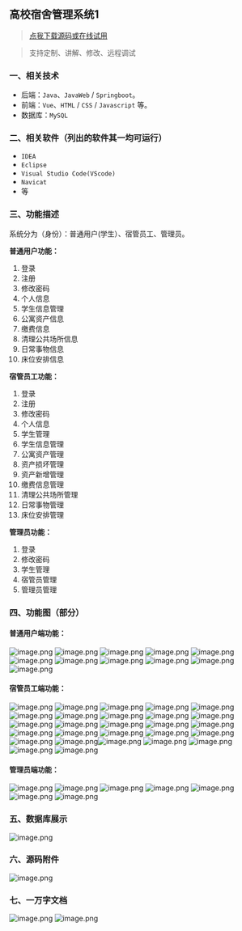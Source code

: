 ## 高校宿舍管理系统1

> [点我下载源码或在线试用](https://www.notmaker.com/detail/47e67006d35447f4855465503b213e03/ghb20250806) 

> 支持定制、讲解、修改、远程调试

### 一、相关技术
- 后端：`Java`、`JavaWeb` / `Springboot`。
- 前端：`Vue`、`HTML` / `CSS` / `Javascript` 等。
- 数据库：`MySQL`

### 二、相关软件（列出的软件其一均可运行）
- `IDEA`
- `Eclipse`
- `Visual Studio Code(VScode)`
- `Navicat`
- 等

### 三、功能描述
系统分为（身份）：普通用户(学生）、宿管员工、管理员。

**普通用户功能：**
1. 登录
2. 注册
3. 修改密码
4. 个人信息
5. 学生信息管理
6. 公寓资产信息
7. 缴费信息
8. 清理公共场所信息
9. 日常事物信息
10. 床位安排信息


**宿管员工功能：**
1. 登录
2. 注册
3. 修改密码
4. 个人信息
5. 学生管理
6. 学生信息管理
7. 公寓资产管理
8. 资产损坏管理
9. 资产新增管理
10. 缴费信息管理
11. 清理公共场所管理
12. 日常事物管理
13. 床位安排管理


**管理员功能：**
1. 登录
2. 修改密码
3. 学生管理
4. 宿管员管理
5. 管理员管理



### 四、功能图（部分）

#### 普通用户端功能：
![image.png](https://store.ptcc9.top/notmaker/user_upload/ae6ec43fc66749518e7171ae10209a44/2024-10-29%2017:38:04_image.png)
![image.png](https://store.ptcc9.top/notmaker/user_upload/ae6ec43fc66749518e7171ae10209a44/2024-10-29%2017:38:43_image.png)
![image.png](https://store.ptcc9.top/notmaker/user_upload/ae6ec43fc66749518e7171ae10209a44/2024-10-29%2017:38:54_image.png)
![image.png](https://store.ptcc9.top/notmaker/user_upload/ae6ec43fc66749518e7171ae10209a44/2024-10-29%2017:39:04_image.png)
![image.png](https://store.ptcc9.top/notmaker/user_upload/ae6ec43fc66749518e7171ae10209a44/2024-10-29%2017:39:36_image.png)
![image.png](https://store.ptcc9.top/notmaker/user_upload/ae6ec43fc66749518e7171ae10209a44/2024-10-29%2017:39:44_image.png)
![image.png](https://store.ptcc9.top/notmaker/user_upload/ae6ec43fc66749518e7171ae10209a44/2024-10-29%2017:39:51_image.png)
![image.png](https://store.ptcc9.top/notmaker/user_upload/ae6ec43fc66749518e7171ae10209a44/2024-10-29%2017:40:10_image.png)
![image.png](https://store.ptcc9.top/notmaker/user_upload/ae6ec43fc66749518e7171ae10209a44/2024-10-29%2017:40:19_image.png)
![image.png](https://store.ptcc9.top/notmaker/user_upload/ae6ec43fc66749518e7171ae10209a44/2024-10-29%2017:40:29_image.png)
![image.png](https://store.ptcc9.top/notmaker/user_upload/ae6ec43fc66749518e7171ae10209a44/2024-10-29%2017:40:38_image.png)

#### 宿管员工端功能：
![image.png](https://store.ptcc9.top/notmaker/user_upload/ae6ec43fc66749518e7171ae10209a44/2024-10-29%2017:45:00_image.png)
![image.png](https://store.ptcc9.top/notmaker/user_upload/ae6ec43fc66749518e7171ae10209a44/2024-10-29%2017:47:06_image.png)
![image.png](https://store.ptcc9.top/notmaker/user_upload/ae6ec43fc66749518e7171ae10209a44/2024-10-29%2017:47:19_image.png)
![image.png](https://store.ptcc9.top/notmaker/user_upload/ae6ec43fc66749518e7171ae10209a44/2024-10-29%2017:47:26_image.png)
![image.png](https://store.ptcc9.top/notmaker/user_upload/ae6ec43fc66749518e7171ae10209a44/2024-10-29%2017:47:36_image.png)
![image.png](https://store.ptcc9.top/notmaker/user_upload/ae6ec43fc66749518e7171ae10209a44/2024-10-29%2017:47:45_image.png)
![image.png](https://store.ptcc9.top/notmaker/user_upload/ae6ec43fc66749518e7171ae10209a44/2024-10-29%2017:47:56_image.png)
![image.png](https://store.ptcc9.top/notmaker/user_upload/ae6ec43fc66749518e7171ae10209a44/2024-10-29%2017:48:03_image.png)
![image.png](https://store.ptcc9.top/notmaker/user_upload/ae6ec43fc66749518e7171ae10209a44/2024-10-29%2017:48:11_image.png)
![image.png](https://store.ptcc9.top/notmaker/user_upload/ae6ec43fc66749518e7171ae10209a44/2024-10-29%2017:48:18_image.png)
![image.png](https://store.ptcc9.top/notmaker/user_upload/ae6ec43fc66749518e7171ae10209a44/2024-10-29%2017:48:52_image.png)
![image.png](https://store.ptcc9.top/notmaker/user_upload/ae6ec43fc66749518e7171ae10209a44/2024-10-29%2017:48:59_image.png)
![image.png](https://store.ptcc9.top/notmaker/user_upload/ae6ec43fc66749518e7171ae10209a44/2024-10-29%2017:49:07_image.png)
![image.png](https://store.ptcc9.top/notmaker/user_upload/ae6ec43fc66749518e7171ae10209a44/2024-10-29%2017:49:14_image.png)
![image.png](https://store.ptcc9.top/notmaker/user_upload/ae6ec43fc66749518e7171ae10209a44/2024-10-29%2017:49:27_image.png)
![image.png](https://store.ptcc9.top/notmaker/user_upload/ae6ec43fc66749518e7171ae10209a44/2024-10-29%2017:49:38_image.png)
![image.png](https://store.ptcc9.top/notmaker/user_upload/ae6ec43fc66749518e7171ae10209a44/2024-10-29%2017:49:46_image.png)
![image.png](https://store.ptcc9.top/notmaker/user_upload/ae6ec43fc66749518e7171ae10209a44/2024-10-29%2017:49:53_image.png)
![image.png](https://store.ptcc9.top/notmaker/user_upload/ae6ec43fc66749518e7171ae10209a44/2024-10-29%2017:50:11_image.png)
![image.png](https://store.ptcc9.top/notmaker/user_upload/ae6ec43fc66749518e7171ae10209a44/2024-10-29%2017:50:21_image.png)
![image.png](https://store.ptcc9.top/notmaker/user_upload/ae6ec43fc66749518e7171ae10209a44/2024-10-29%2017:50:32_image.png)
![image.png](https://store.ptcc9.top/notmaker/user_upload/ae6ec43fc66749518e7171ae10209a44/2024-10-29%2017:50:38_image.png)![image.png](https://store.ptcc9.top/notmaker/user_upload/ae6ec43fc66749518e7171ae10209a44/2024-10-29%2017:50:47_image.png)
![image.png](https://store.ptcc9.top/notmaker/user_upload/ae6ec43fc66749518e7171ae10209a44/2024-10-29%2017:50:55_image.png)
![image.png](https://store.ptcc9.top/notmaker/user_upload/ae6ec43fc66749518e7171ae10209a44/2024-10-29%2017:51:05_image.png)
![image.png](https://store.ptcc9.top/notmaker/user_upload/ae6ec43fc66749518e7171ae10209a44/2024-10-29%2017:51:45_image.png)
![image.png](https://store.ptcc9.top/notmaker/user_upload/ae6ec43fc66749518e7171ae10209a44/2024-10-29%2017:51:52_image.png)

#### 管理员端功能：
![image.png](https://store.ptcc9.top/notmaker/user_upload/ae6ec43fc66749518e7171ae10209a44/2024-10-29%2017:52:34_image.png)
![image.png](https://store.ptcc9.top/notmaker/user_upload/ae6ec43fc66749518e7171ae10209a44/2024-10-29%2017:52:53_image.png)
![image.png](https://store.ptcc9.top/notmaker/user_upload/ae6ec43fc66749518e7171ae10209a44/2024-10-29%2017:53:00_image.png)
![image.png](https://store.ptcc9.top/notmaker/user_upload/ae6ec43fc66749518e7171ae10209a44/2024-10-29%2017:53:10_image.png)
![image.png](https://store.ptcc9.top/notmaker/user_upload/ae6ec43fc66749518e7171ae10209a44/2024-10-29%2017:53:18_image.png)
![image.png](https://store.ptcc9.top/notmaker/user_upload/ae6ec43fc66749518e7171ae10209a44/2024-10-29%2017:53:25_image.png)
![image.png](https://store.ptcc9.top/notmaker/user_upload/ae6ec43fc66749518e7171ae10209a44/2024-10-29%2017:53:33_image.png)

### 五、数据库展示
![image.png](https://store.ptcc9.top/notmaker/user_upload/ae6ec43fc66749518e7171ae10209a44/2024-10-29%2017:53:51_image.png)

### 六、源码附件
![image.png](https://store.ptcc9.top/notmaker/user_upload/ae6ec43fc66749518e7171ae10209a44/2024-10-29%2017:56:41_image.png)

### 七、一万字文档
![image.png](https://store.ptcc9.top/notmaker/user_upload/ae6ec43fc66749518e7171ae10209a44/2024-10-29%2017:58:11_image.png)
![image.png](https://store.ptcc9.top/notmaker/user_upload/ae6ec43fc66749518e7171ae10209a44/2024-10-29%2017:58:47_image.png)

